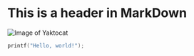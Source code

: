 # This is a header in MarkDown
![Image of Yaktocat](https://octodex.github.com/images/yaktocat.png)
``` c
printf("Hello, world!");
```
